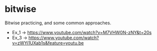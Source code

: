# bitwise
Bitwise practicing, and some common approaches.

- Ex_1 -> https://www.youtube.com/watch?v=M7VHW0N-zNY&t=20s
- Ex_3 -> https://www.youtube.com/watch?v=zWYi1UXab1s&feature=youtu.be
